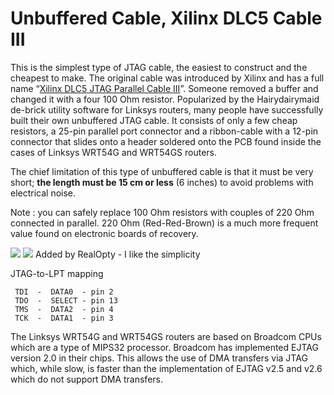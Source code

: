 # Unbuffered Cable, Xilinx DLC5 Cable III

This is the simplest type of JTAG cable, the easiest to construct and the cheapest to make. The original cable was introduced by Xilinx and has a full name “[Xilinx DLC5 JTAG Parallel Cable III](http://toolbox.xilinx.com/docsan/3_1i/pdf/docs/jtg/jtg.pdf "http://toolbox.xilinx.com/docsan/3_1i/pdf/docs/jtg/jtg.pdf")”. Someone removed a buffer and changed it with a four 100 Ohm resistor. Popularized by the Hairydairymaid de-brick utility software for Linksys routers, many people have successfully built their own unbuffered JTAG cable. It consists of only a few cheap resistors, a 25-pin parallel port connector and a ribbon-cable with a 12-pin connector that slides onto a header soldered onto the PCB found inside the cases of Linksys WRT54G and WRT54GS routers.

The chief limitation of this type of unbuffered cable is that it must be very short; **the length must be 15 cm or less** (6 inches) to avoid problems with electrical noise.

Note : you can safely replace 100 Ohm resistors with couples of 220 Ohm connected in parallel. 220 Ohm (Red-Red-Brown) is a much more frequent value found on electronic boards of recovery.

[![](/_media/doc/hardware/jtagunbufferedrouter.png)](/_detail/doc/hardware/jtagunbufferedrouter.png?id=docs%3Atechref%3Ahardware%3Aport.jtag.cable.unbuffered "doc:hardware:jtagunbufferedrouter.png") [![](/_media/doc/hardware/jtag-unbuf3.png)](/_detail/doc/hardware/jtag-unbuf3.png?id=docs%3Atechref%3Ahardware%3Aport.jtag.cable.unbuffered "doc:hardware:jtag-unbuf3.png") Added by RealOpty - I like the simplicity

JTAG-to-LPT mapping

```
 TDI  -  DATA0  - pin 2
 TDO  -  SELECT - pin 13
 TMS  -  DATA2  - pin 4
 TCK  -  DATA1  - pin 3
```

The Linksys WRT54G and WRT54GS routers are based on Broadcom CPUs which are a type of MIPS32 processor. Broadcom has implemented EJTAG version 2.0 in their chips. This allows the use of DMA transfers via JTAG which, while slow, is faster than the implementation of EJTAG v2.5 and v2.6 which do not support DMA transfers.
